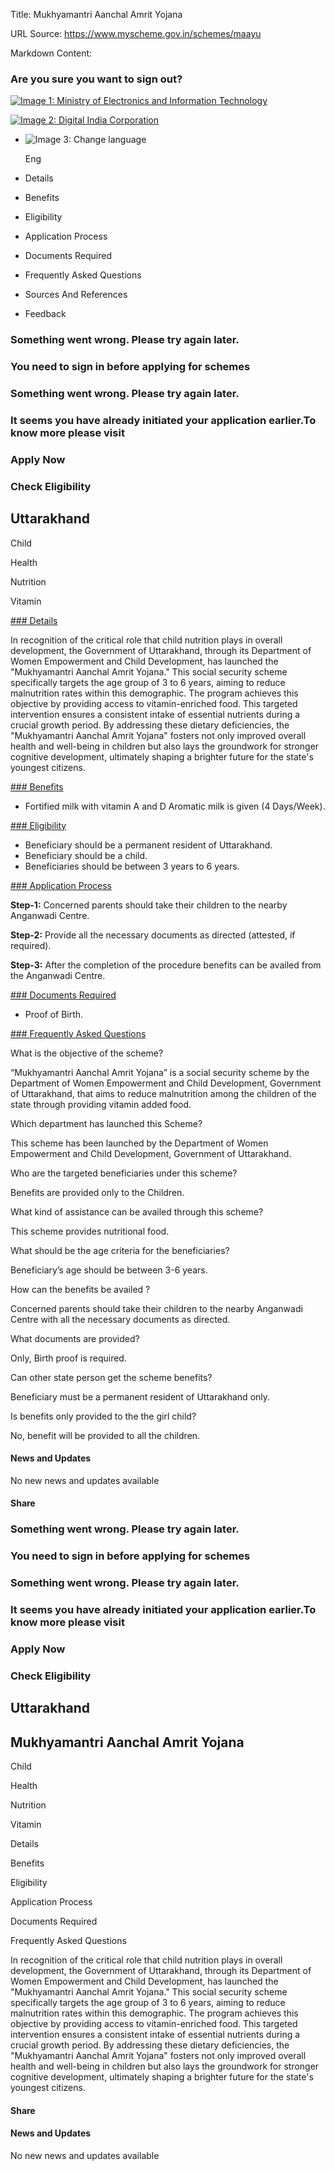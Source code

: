 Title: Mukhyamantri Aanchal Amrit Yojana

URL Source: https://www.myscheme.gov.in/schemes/maayu

Markdown Content:
### Are you sure you want to sign out?

[![Image 1: Ministry of Electronics and Information Technology](https://cdn.myscheme.in/images/logos/emblem-black.svg)](https://www.myscheme.gov.in/)

[![Image 2: Digital India Corporation](https://cdn.myscheme.in/images/logos/digital-india-black.svg)](https://www.digitalindia.gov.in/)

*   ![Image 3: Change language](blob:https://www.myscheme.gov.in/b9a31d3949b1882a09ed2f8508d538f3)
    
    Eng
    

*   Details
*   Benefits
*   Eligibility
*   Application Process
*   Documents Required
*   Frequently Asked Questions
*   Sources And References
*   Feedback

### Something went wrong. Please try again later.

### 

### You need to sign in before applying for schemes

### Something went wrong. Please try again later.

### It seems you have already initiated your application earlier.To know more please visit

### Apply Now

### Check Eligibility

Uttarakhand
-----------

Child

Health

Nutrition

Vitamin

[### Details](https://www.myscheme.gov.in/schemes/maayu#details)

In recognition of the critical role that child nutrition plays in overall development, the Government of Uttarakhand, through its Department of Women Empowerment and Child Development, has launched the "Mukhyamantri Aanchal Amrit Yojana." This social security scheme specifically targets the age group of 3 to 6 years, aiming to reduce malnutrition rates within this demographic. The program achieves this objective by providing access to vitamin-enriched food. This targeted intervention ensures a consistent intake of essential nutrients during a crucial growth period. By addressing these dietary deficiencies, the "Mukhyamantri Aanchal Amrit Yojana" fosters not only improved overall health and well-being in children but also lays the groundwork for stronger cognitive development, ultimately shaping a brighter future for the state's youngest citizens.

[### Benefits](https://www.myscheme.gov.in/schemes/maayu#benefits)

*   Fortified milk with vitamin A and D Aromatic milk is given (4 Days/Week).

[### Eligibility](https://www.myscheme.gov.in/schemes/maayu#eligibility)

*   Beneficiary should be a permanent resident of Uttarakhand.
*   Beneficiary should be a child.
*   Beneficiaries should be between 3 years to 6 years.

[### Application Process](https://www.myscheme.gov.in/schemes/maayu#application-process)

**Step-1:** Concerned parents should take their children to the nearby Anganwadi Centre.

**Step-2:** Provide all the necessary documents as directed (attested, if required).

**Step-3:** After the completion of the procedure benefits can be availed from the Anganwadi Centre.

[### Documents Required](https://www.myscheme.gov.in/schemes/maayu#documents-required)

*   Proof of Birth.

[### Frequently Asked Questions](https://www.myscheme.gov.in/schemes/maayu#faqs)

What is the objective of the scheme?

“Mukhyamantri Aanchal Amrit Yojana” is a social security scheme by the Department of Women Empowerment and Child Development, Government of Uttarakhand, that aims to reduce malnutrition among the children of the state through providing vitamin added food.

Which department has launched this Scheme?

This scheme has been launched by the Department of Women Empowerment and Child Development, Government of Uttarakhand.

Who are the targeted beneficiaries under this scheme?

Benefits are provided only to the Children.

What kind of assistance can be availed through this scheme?

This scheme provides nutritional food.

What should be the age criteria for the beneficiaries?

Beneficiary’s age should be between 3-6 years.

How can the benefits be availed ?

Concerned parents should take their children to the nearby Anganwadi Centre with all the necessary documents as directed.

What documents are provided?

Only, Birth proof is required.

Can other state person get the scheme benefits?

Beneficiary must be a permanent resident of Uttarakhand only.

Is benefits only provided to the the girl child?

No, benefit will be provided to all the children.

#### News and Updates

No new news and updates available

#### Share

### Something went wrong. Please try again later.

### 

### You need to sign in before applying for schemes

### Something went wrong. Please try again later.

### It seems you have already initiated your application earlier.To know more please visit

### Apply Now

### Check Eligibility

Uttarakhand
-----------

Mukhyamantri Aanchal Amrit Yojana
---------------------------------

Child

Health

Nutrition

Vitamin

Details

Benefits

Eligibility

Application Process

Documents Required

Frequently Asked Questions

In recognition of the critical role that child nutrition plays in overall development, the Government of Uttarakhand, through its Department of Women Empowerment and Child Development, has launched the "Mukhyamantri Aanchal Amrit Yojana." This social security scheme specifically targets the age group of 3 to 6 years, aiming to reduce malnutrition rates within this demographic. The program achieves this objective by providing access to vitamin-enriched food. This targeted intervention ensures a consistent intake of essential nutrients during a crucial growth period. By addressing these dietary deficiencies, the "Mukhyamantri Aanchal Amrit Yojana" fosters not only improved overall health and well-being in children but also lays the groundwork for stronger cognitive development, ultimately shaping a brighter future for the state's youngest citizens.

#### Share

#### News and Updates

No new news and updates available
